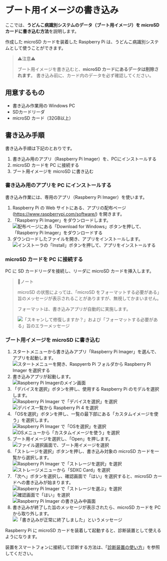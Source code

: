 # ブート用イメージの書き込み

ここでは、**うどんこ病識別システムのデータ（ブート用イメージ）を microSD カードに書き込む方法**を説明します。

作成した microSD カードを装着した Raspberry Pi は、うどんこ病識別システムとして使うことができます。

> ⚠️注意⚠️
>
> ブート用イメージを書き込むと、**microSD カードにあるデータは削除されます**。
> 書き込み前に、カード内のデータを必ず確認してください。

## 用意するもの

* 書き込み作業用の Windows PC
* SDカードリーダ
* microSD カード（32GB以上）

## 書き込み手順

書き込み手順は下記のとおりです。

1. 書き込み用のアプリ（Raspberry Pi Imager）を、PCにインストールする
1. microSD カードを PC に接続する
1. ブート用イメージを microSD に書き込む

### 書き込み用のアプリを PC にインストールする

書き込み作業には、専用のアプリ（Raspberry Pi Imager）を使います。

1. Raspberry Pi の Web サイトにある、アプリの配布ページ (https://www.raspberrypi.com/software/) を開きます。  
1. 「Raspberry Pi Imager」をダウンロードします。  
![配布ページにある「Download for Windows」ボタンを押して、「Raspberry Pi Imager」をダウンロードする](./asset/burn_download.png)
1. ダウンロードしたファイルを開き、アプリをインストールします。  
![インストーラの「Install」ボタンを押して、アプリをインストールする](./asset/burn_installer.png)

### microSD カードを PC に接続する

PC に SD カードリーダを接続し、リーダに microSD カードを挿入します。

> ️📘ノート
>
> microSD の状態によっては、「microSD をフォーマットする必要がある」旨のメッセージが表示されることがありますが、無視してかまいません。
> 
> フォーマットは、書き込みアプリが自動的に実施します。
>
> ![「スキャンして修復しますか？」および「フォーマットする必要がある」旨のエラーメッセージ](./asset/burn_warning.png)

### ブート用イメージを microSD に書き込む

1. スタートメニューから書き込みアプリ「Raspberry Pi Imager」を選んで、アプリを起動します。  
![スタートメニューを開き、Raspyerrb Pi フォルダから Raspberry Pi Imager を選択する](./asset/burn_start_menu.png)
1. 書き込みアプリが起動します。  
![Raspberry Pi Imagerのメイン画面](./asset/burn_imager_main.png)
1. 「デバイスを選択」ボタンを押し、使用する Raspberry Pi のモデルを選択します。  
![Raspberry Pi Imager で「デバイスを選択」を選択](./asset/burn_imager_select_device.png)  
![デバイス一覧から Raspberry Pi 4 を選択](./asset/burn_imager_device.png)
1. 「OSを選択」ボタンを押し、一覧の最下部にある「カスタムイメージを使う」を選択します。  
![Raspberry Pi Imager で「OSを選択」を選択](./asset/burn_imager_select_os.png)  
![OSメニューから「カスタムイメージを使う」を選択](./asset/burn_imager_os_custom_image.png)
1. ブート用イメージを選択し、「Open」を押します。  
![ファイル選択画面で、ブート用イメージを選択](./asset/burn_imager_os_filepicker.png)
1. 「ストレージを選択」ボタンを押し、書き込み対象の microSD カードを一覧から選択します。  
![Raspberry Pi Imager で「ストレージを選択」を選択](./asset/burn_imager_select_storage.png)  
![ストレージメニューから「SDXC Card」を選択](./asset/burn_imager_storage_sdxc.png)
1. 「次へ」ボタンを選択し、確認画面で「はい」を選択すると、microSD カードへの書き込みが始まります。  
![Raspberry Pi Imager で「ストレージを選ぶ」を選択](./asset/burn_imager_write.png)  
![確認画面で「はい」を選択](./asset/burn_imager_write_confirm.png)  
![Raspberry Pi Imager の書き込み中画面](./asset/burn_imager_in_progress.png)  
1. 書き込みが終了した旨のメッセージが表示されたら、microSD カードを PC から取り外します。  
![「書き込みが正常に終了しました」というメッセージ](./asset/burn_imager_done.png)

Raspberry Pi に microSD カードを装着して起動すると、診断装置として使えるようになります。

装置をスマートフォンに接続して診断する方法は、「[診断装置の使い方](./how_to_use.md)」を参照してください。
